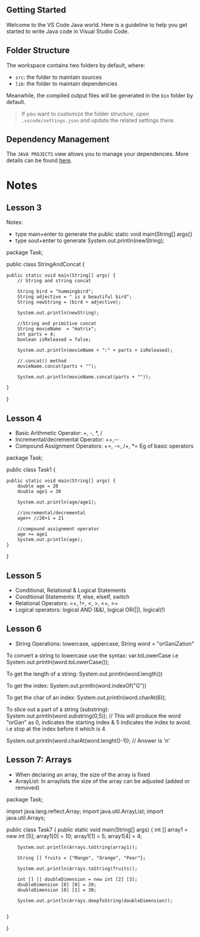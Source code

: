 ## Getting Started

Welcome to the VS Code Java world. Here is a guideline to help you get started to write Java code in Visual Studio Code.

## Folder Structure

The workspace contains two folders by default, where:

- `src`: the folder to maintain sources
- `lib`: the folder to maintain dependencies

Meanwhile, the compiled output files will be generated in the `bin` folder by default.

> If you want to customize the folder structure, open `.vscode/settings.json` and update the related settings there.

## Dependency Management

The `JAVA PROJECTS` view allows you to manage your dependencies. More details can be found [here](https://github.com/microsoft/vscode-java-dependency#manage-dependencies).


# Notes
## Lesson 3
Notes: 
- type main+enter to generate the public static void main(String[] args{}
- type sout+enter to generate System.out.println(newString);

package Task;

public class StringAndConcat {

    public static void main(String[] args) {
        // String and string concat

        String bird = "hummingbird";
        String adjective = " is a beautiful bird";
        String newString = (bird + adjective);
        
        System.out.println(newString);

        //String and primitive concat
        String movieName  = "matrix";
        int parts = 4;
        boolean isReleased = false;

        System.out.println(movieName + ":" + parts + isReleased);

        //.concat() method
        movieName.concat(parts + "");

        System.out.println(movieName.concat(parts + ""));

    }
}
## Lesson 4
- Basic Arithmetic Operator: +, -, *, /
- Incremental/decremental Operator: ++,--
- Compound Assignment Operators: +=, -=, /+, *=
Eg of basic operators

package Task;

public class Task1 {

    public static void main(String[] args) {
        double age = 20
        double age1 = 30
    
	    System.out.println(age/age1);

        //incremental/decremental
        age++ //20+1 = 21

        //compound assignment operator 
        age += age1
        System.out.println(age);
    }
}

## Lesson 5
- Conditional, Relational & Logical Statements
- Conditional Statements: If, else, elseIf, switch
- Relational Operators: ==, !=, <, >, <=, >=
- Logical operators: logical AND (&&), logical OR(||), logical(!)

## Lesson 6
- String Operations: lowercase, uppercase,
String word = "orGaniZation"

To convert a string to lowercase use the syntax: var.toLowerCase 
i.e System.out.println(word.toLowerCase());

To get the length of a string: System.out.println(word.length())

To get the index: System.out.println(word.indexOf("G"))

To get the char of an index: System.out.println(word.charAt(6));

To slice out a part of a string (substring): System.out.println(word.substring(0,5));
// This will produce the word "orGan" as 0, indicates the starting index & 5 indicates the index to avoid. i.e stop at the index before it which is 4

System.out.println(word.charAt(word.lenght()-1)); // Answer is 'n'

## Lesson 7: Arrays
- When declaring an array, the size of the array is fixed
- ArrayList: In arraylists the size of the array can be adjusted (added or removed)


package Task;

import java.lang.reflect.Array;
import java.util.ArrayList;
import java.util.Arrays;

public class Task7 {
    public static void main(String[] args) {
        int [] array1 = new int [5];
        array1[0] = 10;
        array1[1] = 5;
        array1[4] = 4;

        System.out.println(Arrays.toString(array1));

        String [] fruits = {"Mango", "Orange", "Pear"};

        System.out.println(Arrays.toString(fruits));

        int [] [] doubleDimension = new int [2] [3];
        doubleDimension [0] [0] = 20;
        doubleDimension [0] [1] = 30;

        System.out.println(Arrays.deepToString(doubleDimension));

        
    }
}

